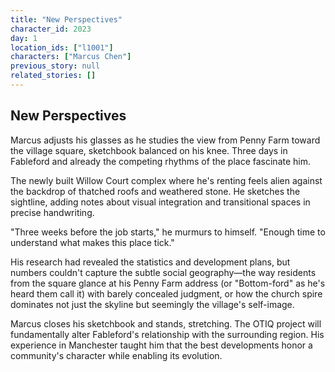 ```yaml
---
title: "New Perspectives"
character_id: 2023
day: 1
location_ids: ["l1001"]
characters: ["Marcus Chen"]
previous_story: null
related_stories: []
---
```


## New Perspectives

Marcus adjusts his glasses as he studies the view from Penny Farm toward the village square, sketchbook balanced on his knee. Three days in Fableford and already the competing rhythms of the place fascinate him.

The newly built Willow Court complex where he's renting feels alien against the backdrop of thatched roofs and weathered stone. He sketches the sightline, adding notes about visual integration and transitional spaces in precise handwriting.

"Three weeks before the job starts," he murmurs to himself. "Enough time to understand what makes this place tick."

His research had revealed the statistics and development plans, but numbers couldn't capture the subtle social geography—the way residents from the square glance at his Penny Farm address (or "Bottom-ford" as he's heard them call it) with barely concealed judgment, or how the church spire dominates not just the skyline but seemingly the village's self-image.

Marcus closes his sketchbook and stands, stretching. The OTIQ project will fundamentally alter Fableford's relationship with the surrounding region. His experience in Manchester taught him that the best developments honor a community's character while enabling its evolution.
